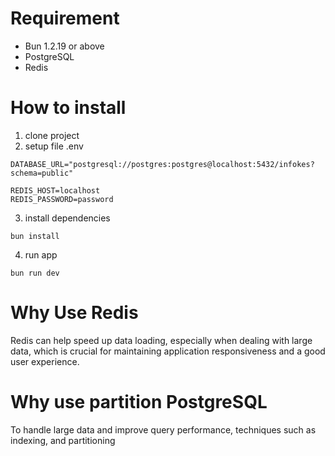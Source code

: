 # Requirement
- Bun 1.2.19 or above
- PostgreSQL
- Redis

# How to install
1. clone project
2. setup file .env
```
DATABASE_URL="postgresql://postgres:postgres@localhost:5432/infokes?schema=public"

REDIS_HOST=localhost
REDIS_PASSWORD=password

```
3. install dependencies
```
bun install
```
4. run app
```
bun run dev
```

# Why Use Redis
Redis can help speed up data loading, especially when dealing with large data, which is crucial for maintaining application responsiveness and a good user experience.

# Why use partition PostgreSQL
To handle large data and improve query performance, techniques such as indexing, and partitioning
